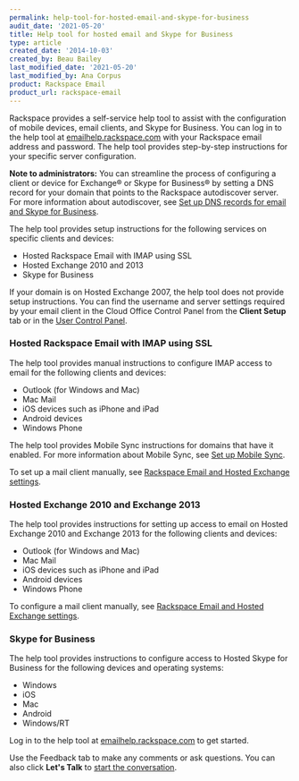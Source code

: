 ```yaml
---
permalink: help-tool-for-hosted-email-and-skype-for-business
audit_date: '2021-05-20'
title: Help tool for hosted email and Skype for Business
type: article
created_date: '2014-10-03'
created_by: Beau Bailey
last_modified_date: '2021-05-20'
last_modified_by: Ana Corpus
product: Rackspace Email
product_url: rackspace-email
---
```


Rackspace provides a self-service help tool to assist  with the configuration of mobile devices, email clients, and Skype for Business.  You can log in to the help tool at [emailhelp.rackspace.com](https://emailhelp.rackspace.com/) with your Rackspace email address and password. The help tool provides step-by-step instructions for your specific server configuration.

**Note to administrators:** You can streamline the process of configuring a client or device for Exchange&reg; or Skype for Business&reg; by setting a DNS record for your domain that points to the Rackspace autodiscover server.  For more information about autodiscover, see [Set up DNS records for email and Skype for Business](support/how-to/set-up-dns-records-for-cloud-office-email-and-skype-for-business).

The help tool provides setup instructions for the following services on specific clients and devices:

- Hosted Rackspace Email with IMAP using SSL
- Hosted Exchange 2010 and 2013
- Skype for Business

If your domain is on Hosted Exchange 2007, the help tool does not provide setup instructions.  You can find the username and server settings required by your email client in the Cloud Office Control Panel from the **Client Setup** tab or in the [User Control Panel](https://cp.rackspace.com/usercp).

### Hosted Rackspace Email with IMAP using SSL

The help tool provides manual instructions to configure IMAP access to email for the following clients and devices:

- Outlook (for Windows and Mac)
- Mac Mail
- iOS devices such as iPhone and iPad
- Android devices
- Windows Phone

The help tool provides Mobile Sync instructions for domains that have it enabled. For more information about Mobile Sync, see [Set up Mobile Sync](/support/how-to/set-up-mobile-sync/).

To set up a mail client manually, see [Rackspace Email and Hosted Exchange settings](/support/how-to/rackspace-email-and-hosted-exchange-settings).

### Hosted Exchange 2010 and Exchange 2013

The help tool provides instructions for setting up access to email on Hosted Exchange 2010 and Exchange 2013 for the following clients and devices:

- Outlook (for Windows and Mac)
- Mac Mail
- iOS devices such as iPhone and iPad
- Android devices
- Windows Phone

To configure a mail client manually, see [Rackspace Email and Hosted Exchange settings](/support/how-to/rackspace-email-and-hosted-exchange-settings).

### Skype for Business

The help tool provides instructions to configure access to Hosted Skype for Business for the following devices and operating systems:

- Windows
- iOS
- Mac
- Android
- Windows/RT

Log in to the help tool at [emailhelp.rackspace.com](https://emailhelp.rackspace.com/) to get started.

Use the Feedback tab to make any comments or ask questions. You can also click
**Let's Talk** to [start the conversation](https://www.rackspace.com/).

